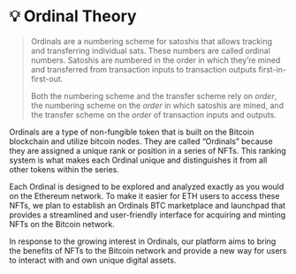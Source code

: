 # 💡 Ordinal Theory

> Ordinals are a numbering scheme for satoshis that allows tracking and transferring individual sats. These numbers are called ordinal numbers. Satoshis are numbered in the order in which they’re mined and transferred from transaction inputs to transaction outputs first-in-first-out.
>
> Both the numbering scheme and the transfer scheme rely on _order_, the numbering scheme on the _order_ in which satoshis are mined, and the transfer scheme on the _order_ of transaction inputs and outputs.

Ordinals are a type of non-fungible token that is built on the Bitcoin blockchain and utilize  bitcoin nodes. They are called “Ordinals” because they are assigned a unique rank or position in a series of NFTs. This ranking system is what makes each Ordinal unique and distinguishes it from all other tokens within the series.

Each Ordinal is designed to be explored and analyzed exactly as you would on the Ethereum network. To make it easier for ETH users to access these NFTs, we plan to establish an Ordinals BTC marketplace and launchpad that provides a streamlined and user-friendly interface for acquiring and minting NFTs on the Bitcoin network.

In response to the growing interest in Ordinals, our platform aims to bring the benefits of NFTs to the Bitcoin network and provide a new way for users to interact with and own unique digital assets.

